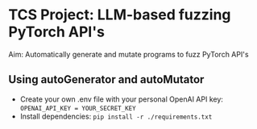 # TCS Project: LLM-based fuzzing PyTorch API's

Aim: Automatically generate and mutate programs to fuzz PyTorch API's

## Using autoGenerator and autoMutator
- Create your own .env file with your personal OpenAI API key:
``` OPENAI_API_KEY = YOUR_SECRET_KEY ```
- Install dependencies:
``` pip install -r ./requirements.txt ``` 


